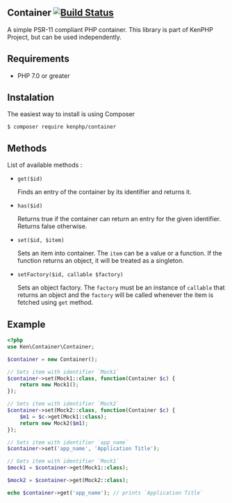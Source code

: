 ## Container [![Build Status](https://travis-ci.org/kenphp/container.svg?branch=master)](https://travis-ci.org/kenphp/container)
A simple PSR-11 compliant PHP container.
This library is part of KenPHP Project, but can be used independently.

## Requirements
- PHP 7.0 or greater

## Instalation
The easiest way to install is using Composer
```
$ composer require kenphp/container
```

## Methods
List of available methods :
- `get($id)`

    Finds an entry of the container by its identifier and returns it.
- `has($id)`

    Returns true if the container can return an entry for the given identifier. Returns false otherwise.
- `set($id, $item)`

    Sets an item into container. The `item` can be a value or a function. If the function returns an object, it will be treated as a singleton.
- `setFactory($id, callable $factory)`

    Sets an object factory. The `factory` must be an instance of `callable` that returns an object and the `factory` will be called whenever the item is fetched using `get` method.

## Example
```php
<?php
use Ken\Container\Container;

$container = new Container();

// Sets item with identifier `Mock1`
$container->set(Mock1::class, function(Container $c) {
    return new Mock1();
});

// Sets item with identifier `Mock2`
$container->set(Mock2::class, function(Container $c) {
    $m1 = $c->get(Mock1::class);
    return new Mock2($m1);
});

// Sets item with identifier `app_name`
$container->set('app_name', 'Application Title');

// Gets item with identifier `Mock1`
$mock1 = $container->get(Mock1::class);

$mock2 = $container->get(Mock2::class);

echo $container->get('app_name'); // prints `Application Title`

```
